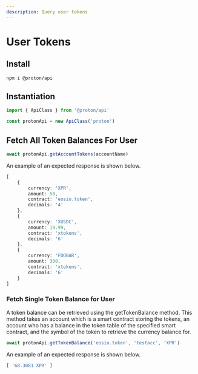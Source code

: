```yaml
---
description: Query user tokens
---
```


# User Tokens

## Install

```
npm i @proton/api
```

## Instantiation

```ts
import { ApiClass } from '@proton/api'

const protonApi = new ApiClass('proton')
```

## Fetch All Token Balances For User

```ts
await protonApi.getAccountTokens(accountName)
```

An example of an expected response is shown below.

```ts
[
	{
		currency: 'XPR',
		amount: 50,
		contract: 'eosio.token',
		decimals: '4'
	},
	{
		currency: 'XUSDC',
		amount: 19.99,
		contract: 'xtokens',
		decimals: '6'
	},
	{
		currency: 'FOOBAR',
		amount: 300,
		contract: 'xtokens',
		decimals: '6'
	}
]
```

### Fetch Single Token Balance for User

A token balance can be retrieved using the getTokenBalance method.
This method takes an account which is a smart contract storing the tokens, an account who has a balance in the token table of the specified smart contract, and the symbol of the token to retrieve the currency balance for.

```ts
await protonApi.getTokenBalance('eosio.token', 'testacc', 'XPR')
```

An example of an expected response is shown below.

```ts
[ '68.3081 XPR' ]
```
